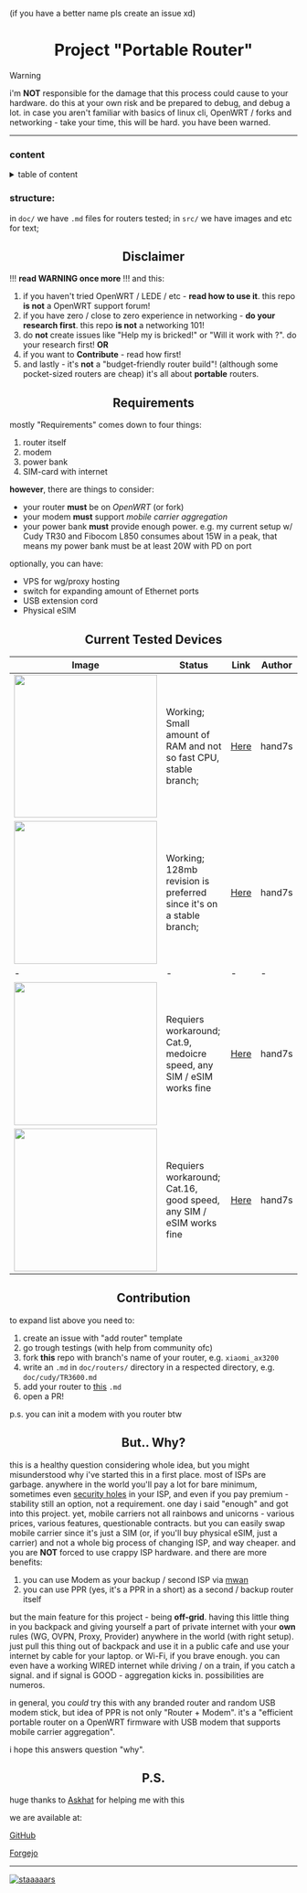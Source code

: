 (if you have a better name pls create an issue xd)
<h1 align="center"> Project "Portable Router" </h1>

> [!WARNING] 
> i'm **NOT** responsible for the damage that this process could cause to your hardware. do this at your own risk and be prepared to debug, and debug a lot. in case you aren't familiar with basics of linux cli, OpenWRT / forks and networking - take your time, this will be hard. you have been warned.

---

### content
<details>
<summary> table of content </summary>

1. Disclaimer 
2. Requirements
3. Current tested devices
4. Contribution
5. "But why?" or Reasons
6. P.S.
</details>

### structure:
in `doc/` we have `.md` files for routers tested;
in `src/` we have images and etc for text;

<h2 align="center"> Disclaimer </h2>

!!! **read WARNING once more** !!! and this:
1. if you haven't tried OpenWRT / LEDE / etc - **read how to use it**. this repo **is not** a OpenWRT support forum!
2. if you have zero / close to zero experience in networking - **do your research first**. this repo **is not** a networking 101!
3. do **not** create issues like "Help my <routername> is bricked!" or "Will it work with <routername>?". do your research first! **OR**
4. if you want to **Contribute** - read how first! 
5. and lastly - it's **not** a "budget-friendly router build"! (although some pocket-sized routers are cheap) it's all about **portable** routers.  


<h2 align="center"> Requirements </h2>

mostly "Requirements" comes down to four things:
1. router itself 
2. modem 
3. power bank
4. SIM-card with internet

**however**, there are things to consider:
- your router **must** be on *OpenWRT* (or fork)
- your modem **must** support *mobile carrier aggregation*
- your power bank **must** provide enough power. e.g. my current setup w/ Cudy TR30 and Fibocom L850 consumes about 15W in a peak, that means my power bank must be at least 20W with PD on port

optionally, you can have:
- VPS for wg/proxy hosting
- switch for expanding amount of Ethernet ports
- USB extension cord 
- Physical eSIM

<h2 align="center"> Current Tested Devices </h2>

| Image | Status | Link | Author |
| - | - | - | - | 
| <img src="https://www.cudy.com/cdn/shop/files/TR1200.png" width="250">  | Working; Small amount of RAM and not so fast CPU, stable branch; | [Here](./doc/routers/cudy/TR1200.md) | hand7s |
| <img src="https://www.cudy.com/cdn/shop/files/TR3000.png" width="250"> | Working; 128mb revision is preferred since it's on a stable branch; | [Here](./doc/routers/cudy/TR3000.md) | hand7s |
| - | - | - | - |
| <img src="https://www.fibocom.com/uploadfiles/2022/04/20220413101231199.png" width="250"> | Requiers workaround; Cat.9, medoicre speed, any SIM / eSIM works fine | [Here](./doc/modems/l850gl.md) | hand7s |
| <img src="https://cdn.techship.com//uploads/images/1698/10919_190425.png" width="250"> | Requiers workaround; Cat.16, good speed, any SIM / eSIM works fine | [Here](./doc/modems/l850gl.md) | hand7s 

<h2 align="center"> Contribution </h2>

to expand list above you need to:
1. create an issue with "add router" template
2. go trough testings (with help from community ofc)
3. fork **this** repo with branch's name of your router, e.g. `xiaomi_ax3200`
4. write an `.md` in `doc/routers/` directory in a respected directory, e.g. `doc/cudy/TR3600.md`
5. add your router to [this](./doc/content.md) `.md` 
6. open a PR!

p.s.
you can init a modem with you router btw

<h2 align="center"> But.. Why? </h2>

this is a healthy question considering whole idea, but you might misunderstood why i've started this in a first place. 
most of ISPs are garbage. anywhere in the world you'll pay a lot for bare minimum, sometimes even [security holes](https://youtu.be/TFolQUeWoog?si=tX3JFeQKcmBawhtt) in your ISP, and even if you pay premium - stability still an option, not a requirement. one day i said "enough" and got into this project.
yet, mobile carriers not all rainbows and unicorns - various prices, various features, questionable contracts. but you can easily swap mobile carrier since it's just a SIM (or, if you'll buy physical eSIM, just a carrier) and not a whole big process of changing ISP, and way cheaper. and you are **NOT** forced to use crappy ISP hardware.
and there are more benefits:
1. you can use Modem as your backup / second ISP via [mwan](https://openwrt.org/docs/guide-user/network/wan/multiwan/mwan3)
2. you can use PPR (yes, it's a PPR in a short) as a second / backup router itself

but the main feature for this project - being **off-grid**. 
having this little thing in you backpack and giving yourself a part of private internet with your **own** rules (WG, OVPN, Proxy, Provider) anywhere in the world (with right setup). just pull this thing out of backpack and use it in a public cafe and use your internet by cable for your laptop. or Wi-Fi, if you brave enough. you can even have a working WIRED internet while driving / on a train, if you catch a signal. and if signal is GOOD - aggregation kicks in. possibilities are numeros.

in general, you *could* try this with any branded router and random USB modem stick, but idea of PPR is not only "Router + Modem". it's a "efficient portable router on a OpenWRT firmware with USB modem that supports mobile carrier aggregation". 

i hope this answers question "why".

<h2 align="center"> P.S. </h2>

huge thanks to [Askhat](https://github.com/Askhalion) for helping me with this

we are available at:

[GitHub](https://github.com/s0me1newithhand7s/ProjectPortableRouter)

[Forgejo](https://git.hand7s.org/s0me1newithhand7s/ProjectPortableRouter)

---

[![staaaaars](https://api.star-history.com/svg?repos=s0me1newithhand7s/PortableRouterProject=Date)](https://www.star-history.com/#s0me1newithhand7s/PortableRouterProject&Date)